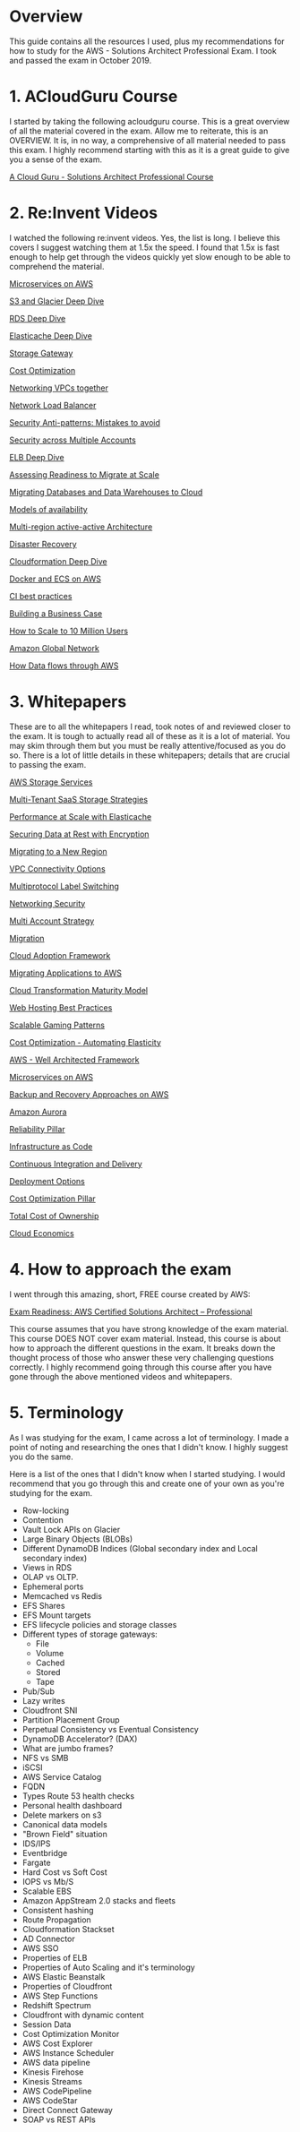 # Overview

This guide contains all the resources I used, plus my recommendations for how to study for the AWS - Solutions Architect Professional Exam. I took and passed the exam in October 2019.

# 1. ACloudGuru Course

I started by taking the following acloudguru course. This is a great overview of all the material covered in the exam. Allow me to reiterate, this is an OVERVIEW. It is, in no way, a comprehensive of all material needed to pass this exam. I highly recommend starting with this as it is a great guide to give you a sense of the exam. 

[A Cloud Guru - Solutions Architect Professional Course](https://acloud.guru/learn/aws-certified-solutions-architect-professional)


# 2. Re:Invent Videos
I watched the following re:invent videos. Yes, the list is long. I believe this covers 
I suggest watching them at 1.5x the speed. I found that 1.5x is fast enough to help get through the videos quickly yet slow enough to be able to comprehend the material.


[Microservices on AWS](https://www.youtube.com/watch?v=msxD0bTFu2A)

[S3 and Glacier Deep Dive](https://www.youtube.com/watch?v=SUWqDOnXeDw)

[RDS Deep Dive](https://www.youtube.com/watch?v=TJxC-B9Q9tQ)

[Elasticache Deep Dive](https://www.youtube.com/watch?v=_YYBdsuUq2M)

[Storage Gateway](https://www.youtube.com/watch?v=9wgaV70FeaM)

[Cost Optimization](https://www.youtube.com/watch?v=XQFweGjK_-o)

[Networking VPCs together](https://www.youtube.com/watch?v=KGKrVO9xlqI)

[Network Load Balancer](https://www.youtube.com/watch?v=z0FBGIT1Ub4)

[Security Anti-patterns: Mistakes to avoid](https://www.youtube.com/watch?v=tzJmE_Jlas0)

[Security across Multiple Accounts](https://www.youtube.com/watch?v=71fD8Oenwxc)

[ELB Deep Dive](https://www.youtube.com/watch?v=9TwkMMogojY)

[Assessing Readiness to Migrate at Scale](https://www.youtube.com/watch?v=id-PY0GBHXA)

[Migrating Databases and Data Warehouses to Cloud](https://www.youtube.com/watch?v=Y33TviLMBFY)

[Models of availability](https://www.youtube.com/watch?v=xc_PZ5OPXcc)

[Multi-region active-active Architecture](https://www.youtube.com/watch?v=RMrfzR4zyM4)

[Disaster Recovery](https://www.youtube.com/watch?v=a7EMou07hRc)

[Cloudformation Deep Dive](https://www.youtube.com/watch?v=01hy48R9Kr8)

[Docker and ECS on AWS](https://www.youtube.com/watch?v=Qik9LBktjgs)

[CI best practices](https://www.youtube.com/watch?v=GEPJ7Lo346A)

[Building a Business Case](https://www.youtube.com/watch?v=CcspJkc7zqg)

[How to Scale to 10 Million Users](https://www.youtube.com/watch?v=w95murBkYmU)

[Amazon Global Network](https://www.youtube.com/watch?v=uj7Ting6Ckk)

[How Data flows through AWS](https://www.youtube.com/watch?v=8gc2DgBqo9U)

# 3. Whitepapers

These are to all the whitepapers I read, took notes of and reviewed closer to the exam.
It is tough to actually read all of these as it is a lot of material. You may skim through them but you must be really attentive/focused as you do so. There is a lot of little details in these whitepapers; details that are crucial to passing the exam. 

[AWS Storage Services](https://d1.awsstatic.com/whitepapers/Storage/AWS%20Storage%20Services%20Whitepaper-v9.pdf)

[Multi-Tenant SaaS Storage Strategies](https://d1.awsstatic.com/whitepapers/Multi_Tenant_SaaS_Storage_Strategies.pdf)

[Performance at Scale with Elasticache](https://d0.awsstatic.com/whitepapers/performance-at-scale-with-amazon-elasticache.pdf)

[Securing Data at Rest with Encryption](http://d0.awsstatic.com/whitepapers/AWS_Securing_Data_at_Rest_with_Encryption.pdf)

[Migrating to a New Region](http://d0.awsstatic.com/whitepapers/aws-migrate-resources-to-new-region.pdf?refid=70138000001adyu)

[VPC Connectivity Options](https://d0.awsstatic.com/whitepapers/aws-amazon-vpc-connectivity-options.pdf)

[Multiprotocol Label Switching](https://d1.awsstatic.com/whitepapers/Networking/integrating-aws-with-multiprotocol-label-switching.pdf)

[Networking Security](https://d1.awsstatic.com/whitepapers/Security/Networking_Security_Whitepaper.pdf)

[Multi Account Strategy](https://d1.awsstatic.com/aws-answers/AWS_Multi_Account_Security_Strategy.pdf)

[Migration](https://d1.awsstatic.com/whitepapers/Migration/aws-migration-whitepaper.pdf)

[Cloud Adoption Framework](https://d1.awsstatic.com/whitepapers/aws_cloud_adoption_framework.pdf)

[Migrating Applications to AWS](https://d1.awsstatic.com/whitepapers/Migration/migrating-applications-to-aws.pdf)

[Cloud Transformation Maturity Model](https://d1.awsstatic.com/whitepapers/AWS-Cloud-Transformation-Maturity-Model.pdf)

[Web Hosting Best Practices](https://d1.awsstatic.com/whitepapers/aws-web-hosting-best-practices.pdf)

[Scalable Gaming Patterns](https://d0.awsstatic.com/whitepapers/aws-scalable-gaming-patterns.pdf)

[Cost Optimization - Automating Elasticity](https://d1.awsstatic.com/whitepapers/cost-optimization-automating-elasticity.pdf)

[AWS - Well Architected Framework](https://d0.awsstatic.com/whitepapers/architecture/AWS_Well-Architected_Framework.pdf)

[Microservices on AWS](https://d1.awsstatic.com/whitepapers/microservices-on-aws.pdf)

[Backup and Recovery Approaches on AWS](https://d1.awsstatic.com/whitepapers/Storage/Backup_and_Recovery_Approaches_Using_AWS.pdf)

[Amazon Aurora](https://d1.awsstatic.com/whitepapers/getting-started-with-amazon-aurora.pdf)

[Reliability Pillar](https://d1.awsstatic.com/whitepapers/architecture/AWS-Reliability-Pillar.pdf)

[Infrastructure as Code](https://d1.awsstatic.com/whitepapers/DevOps/infrastructure-as-code.pdf)

[Continuous Integration and Delivery](https://d1.awsstatic.com/whitepapers/DevOps/practicing-continuous-integration-continuous-delivery-on-AWS.pdf)

[Deployment Options](https://d1.awsstatic.com/whitepapers/overview-of-deployment-options-on-aws.pdf)

[Cost Optimization Pillar](https://d1.awsstatic.com/whitepapers/architecture/AWS-Cost-Optimization-Pillar.pdf)

[Total Cost of Ownership](https://d1.awsstatic.com/whitepapers/total-cost-of-operation-benefits-using-aws.pdf)

[Cloud Economics](https://d1.awsstatic.com/whitepapers/introduction-to-aws-cloud-economics-final.pdf)


# 4. How to approach the exam

I went through this amazing, short, FREE course created by AWS:

[Exam Readiness: AWS Certified Solutions Architect – Professional](https://www.aws.training/Details/eLearning?id=34737)

This course assumes that you have strong knowledge of the exam material. This course DOES NOT cover exam material. Instead, this course is about how to approach the different questions in the exam. It breaks down the thought process of those who answer these very challenging questions correctly. I highly recommend going through this course after you have gone through the above mentioned videos and whitepapers.


# 5. Terminology

As I was studying for the exam, I came across a lot of terminology. I made a point of noting and researching the ones that I didn't know. I highly suggest you do the same. 

Here is a list of the ones that I didn't know when I started studying. I would recommend that you go through this and create one of your own as you're studying for the exam.

* Row-locking
* Contention
* Vault Lock APIs on Glacier
* Large Binary Objects (BLOBs)
* Different DynamoDB Indices (Global secondary index and Local secondary index)
* Views in RDS
* OLAP vs OLTP. 
* Ephemeral ports
* Memcached vs Redis 
* EFS Shares
* EFS Mount targets
* EFS lifecycle policies and storage classes
* Different types of storage gateways:
  * File
  * Volume 
  * Cached
  * Stored
  * Tape
* Pub/Sub
* Lazy writes
* Cloudfront SNI
* Partition Placement Group
* Perpetual Consistency vs Eventual Consistency
* DynamoDB Accelerator? (DAX)
* What are jumbo frames?
* NFS vs SMB
* iSCSI
* AWS Service Catalog
* FQDN
* Types Route 53 health checks
* Personal health dashboard
* Delete markers on s3 
* Canonical data models
* "Brown Field" situation
* IDS/IPS
* Eventbridge
* Fargate
* Hard Cost vs Soft Cost
* IOPS vs Mb/S 
* Scalable EBS
* Amazon AppStream 2.0 stacks and fleets
* Consistent hashing
* Route Propagation 
* Cloudformation Stackset
* AD Connector
* AWS SSO
* Properties of ELB
* Properties of Auto Scaling and it's terminology
* AWS Elastic Beanstalk
* Properties of Cloudfront
* AWS Step Functions
* Redshift Spectrum
* Cloudfront with dynamic content
* Session Data
* Cost Optimization Monitor
* AWS Cost Explorer
* AWS Instance Scheduler
* AWS data pipeline
* Kinesis Firehose
* Kinesis Streams
* AWS CodePipeline
* AWS CodeStar
* Direct Connect Gateway
* SOAP vs REST APIs
